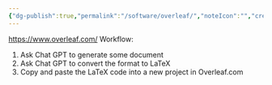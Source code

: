 ```yaml
---
{"dg-publish":true,"permalink":"/software/overleaf/","noteIcon":"","created":"2025-05-20T10:31:25.728-05:00"}
---
```


https://www.overleaf.com/
Workflow: 
1. Ask Chat GPT to generate some document
2. Ask Chat GPT to convert the format to LaTeX
3. Copy and paste the LaTeX code into a new project in Overleaf.com 